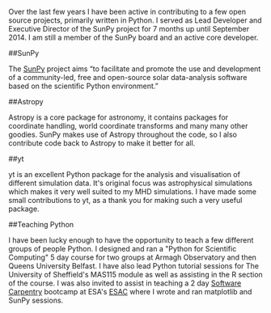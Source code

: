 <!--
.. title: Programming Projects
.. slug: coding
.. date: 2014/02/09 00:08:05
.. tags:
.. link:
.. description:
.. type: text
-->

Over the last few years I have been active in contributing to a few open
source projects, primarily written in Python. I served as Lead
Developer and Executive Director of the SunPy project for 7 months
up until September 2014. I am still a member of the SunPy board and
an active core developer.

##SunPy

The [SunPy](http://sunpy.org) project aims &ldquo;to facilitate and promote the
use and development of a community-led, free and open-source solar
data-analysis software based on the scientific Python environment.&rdquo;

##Astropy

Astropy is a core package for astronomy, it contains packages for coordinate
handling, world coordinate transforms and many many other goodies.
SunPy makes use of Astropy throughout the code, so I also contribute code back
to Astropy to make it better for all.

##yt

yt is an excellent Python package for the analysis and visualisation of
different simulation data. It's original focus was astrophysical simulations
which makes it very well suited to my MHD simulations. I have made some small
contributions to yt, as a thank you for making such a very useful package.

##Teaching Python

I have been lucky enough to have the opportunity to teach a few different groups
of people Python. I designed and ran a "Python for Scientific Computing" 5 day
course for two groups at Armagh Observatory and then Queens University Belfast.
I have also lead Python tutorial sessions for The University of Sheffield's
MAS115 module as well as assisting in the R section of the course.
I was also invited to assist in teaching a 2 day [Software Carpentry](http://software-carpentry.org/)
bootcamp at ESA's [ESAC](http://www.esa.int/About_Us/ESAC) where I wrote and
ran matplotlib and SunPy sessions.
